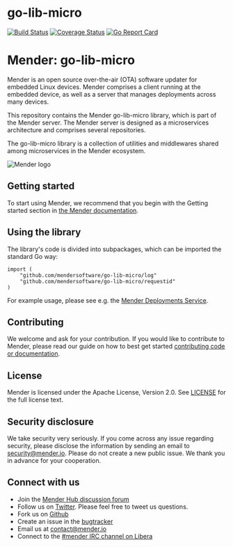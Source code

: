 # go-lib-micro
[![Build Status](https://gitlab.com/Northern.tech/Mender/go-lib-micro/badges/master/pipeline.svg)](https://gitlab.com/Northern.tech/Mender/go-lib-micro/pipelines)
[![Coverage Status](https://coveralls.io/repos/github/mendersoftware/go-lib-micro/badge.svg?branch=master)](https://coveralls.io/github/mendersoftware/go-lib-micro?branch=master)
[![Go Report Card](https://goreportcard.com/badge/github.com/mendersoftware/go-lib-micro)](https://goreportcard.com/report/github.com/mendersoftware/go-lib-micro)


Mender: go-lib-micro
==============================================

Mender is an open source over-the-air (OTA) software updater for embedded Linux
devices. Mender comprises a client running at the embedded device, as well as
a server that manages deployments across many devices.

This repository contains the Mender go-lib-micro library, which is part of the
Mender server. The Mender server is designed as a microservices architecture
and comprises several repositories.

The go-lib-micro library is a collection of utilities and middlewares shared among microservices in the Mender ecosystem.


![Mender logo](https://mender.io/user/pages/04.resources/_logos/logoS.png)


## Getting started

To start using Mender, we recommend that you begin with the Getting started
section in [the Mender documentation](https://docs.mender.io/).

## Using the library

The library's code is divided into subpackages, which can be imported the standard Go way:

```
import (
    "github.com/mendersoftware/go-lib-micro/log"
    "github.com/mendersoftware/go-lib-micro/requestid"
)
```

For example usage, please see e.g. the [Mender Deployments Service](https://github.com/mendersoftware/deployments).


## Contributing

We welcome and ask for your contribution. If you would like to contribute to Mender, please read our guide on how to best get started [contributing code or
documentation](https://github.com/mendersoftware/mender/blob/master/CONTRIBUTING.md).

## License

Mender is licensed under the Apache License, Version 2.0. See
[LICENSE](https://github.com/mendersoftware/go-lib-micro/blob/master/LICENSE) for the
full license text.

## Security disclosure

We take security very seriously. If you come across any issue regarding
security, please disclose the information by sending an email to
[security@mender.io](security@mender.io). Please do not create a new public
issue. We thank you in advance for your cooperation.

## Connect with us

* Join the [Mender Hub discussion forum](https://hub.mender.io)
* Follow us on [Twitter](https://twitter.com/mender_io). Please
  feel free to tweet us questions.
* Fork us on [Github](https://github.com/mendersoftware)
* Create an issue in the [bugtracker](https://tracker.mender.io/projects/MEN)
* Email us at [contact@mender.io](mailto:contact@mender.io)
* Connect to the [#mender IRC channel on Libera](https://web.libera.chat/?#mender)
